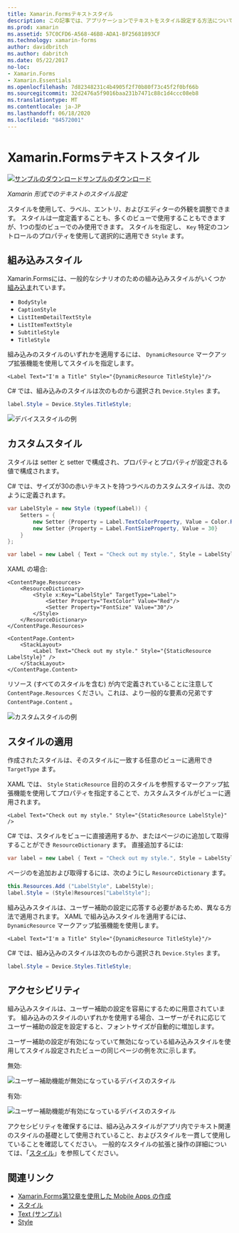 ```yaml
---
title: Xamarin.Formsテキストスタイル
description: この記事では、アプリケーションでテキストをスタイル設定する方法について説明し Xamarin.Forms ます。 スタイルは一度定義することも、多くのビューで使用することもできますが、1つの型のビューでのみ使用できます。
ms.prod: xamarin
ms.assetid: 57C0CFD6-A568-46B8-ADA1-BF25681893CF
ms.technology: xamarin-forms
author: davidbritch
ms.author: dabritch
ms.date: 05/22/2017
no-loc:
- Xamarin.Forms
- Xamarin.Essentials
ms.openlocfilehash: 7d82348231c4b4905f2f70b80f73c45f2f0bf66b
ms.sourcegitcommit: 32d2476a5f9016baa231b7471c88c1d4ccc08eb8
ms.translationtype: MT
ms.contentlocale: ja-JP
ms.lasthandoff: 06/18/2020
ms.locfileid: "84572001"
---
```

# <a name="xamarinforms-text-styles"></a>Xamarin.Formsテキストスタイル

[![サンプルのダウンロード](~/media/shared/download.png)サンプルのダウンロード](https://docs.microsoft.com/samples/xamarin/xamarin-forms-samples/userinterface-text)

_Xamarin 形式でのテキストのスタイル設定_

スタイルを使用して、ラベル、エントリ、およびエディターの外観を調整できます。 スタイルは一度定義することも、多くのビューで使用することもできますが、1つの型のビューでのみ使用できます。
スタイルを指定し、 `Key` 特定のコントロールのプロパティを使用して選択的に適用でき `Style` ます。

## <a name="built-in-styles"></a>組み込みスタイル

Xamarin.Formsには、一般的なシナリオのための組み込みスタイルがいくつか[組み込ま](xref:Xamarin.Forms.Device.Styles)れています。

- `BodyStyle`
- `CaptionStyle`
- `ListItemDetailTextStyle`
- `ListItemTextStyle`
- `SubtitleStyle`
- `TitleStyle`

組み込みのスタイルのいずれかを適用するには、 `DynamicResource` マークアップ拡張機能を使用してスタイルを指定します。

```xaml
<Label Text="I'm a Title" Style="{DynamicResource TitleStyle}"/>
```

C# では、組み込みのスタイルは次のものから選択され `Device.Styles` ます。

```csharp
label.Style = Device.Styles.TitleStyle;
```

![デバイススタイルの例](styles-images/builtinstyles.png)

## <a name="custom-styles"></a>カスタムスタイル

スタイルは setter と setter で構成され、プロパティとプロパティが設定される値で構成されます。

C# では、サイズが30の赤いテキストを持つラベルのカスタムスタイルは、次のように定義されます。

```csharp
var LabelStyle = new Style (typeof(Label)) {
    Setters = {
        new Setter {Property = Label.TextColorProperty, Value = Color.Red},
        new Setter {Property = Label.FontSizeProperty, Value = 30}
    }
};

var label = new Label { Text = "Check out my style.", Style = LabelStyle };
```

XAML の場合:

```xaml
<ContentPage.Resources>
    <ResourceDictionary>
        <Style x:Key="LabelStyle" TargetType="Label">
            <Setter Property="TextColor" Value="Red"/>
            <Setter Property="FontSize" Value="30"/>
        </Style>
    </ResourceDictionary>
</ContentPage.Resources>

<ContentPage.Content>
    <StackLayout>
        <Label Text="Check out my style." Style="{StaticResource LabelStyle}" />
    </StackLayout>
</ContentPage.Content>
```

リソース (すべてのスタイルを含む) が内で定義されていることに注意して `ContentPage.Resources` ください。これは、より一般的な要素の兄弟です `ContentPage.Content` 。

![カスタムスタイルの例](styles-images/customstyle.png)

## <a name="applying-styles"></a>スタイルの適用

作成されたスタイルは、そのスタイルに一致する任意のビューに適用でき `TargetType` ます。

XAML では、 `Style` `StaticResource` 目的のスタイルを参照するマークアップ拡張機能を使用してプロパティを指定することで、カスタムスタイルがビューに適用されます。

```xaml
<Label Text="Check out my style." Style="{StaticResource LabelStyle}" />
```

C# では、スタイルをビューに直接適用するか、またはページのに追加して取得することができ `ResourceDictionary` ます。 直接追加するには:

```csharp
var label = new Label { Text = "Check out my style.", Style = LabelStyle };
```

ページのを追加および取得するには、次のようにし `ResourceDictionary` ます。

```csharp
this.Resources.Add ("LabelStyle", LabelStyle);
label.Style = (Style)Resources["LabelStyle"];
```

組み込みスタイルは、ユーザー補助の設定に応答する必要があるため、異なる方法で適用されます。 XAML で組み込みスタイルを適用するには、 `DynamicResource` マークアップ拡張機能を使用します。

```xaml
<Label Text="I'm a Title" Style="{DynamicResource TitleStyle}"/>
```

C# では、組み込みのスタイルは次のものから選択され `Device.Styles` ます。

```csharp
label.Style = Device.Styles.TitleStyle;
```

## <a name="accessibility"></a>アクセシビリティ

組み込みスタイルは、ユーザー補助の設定を容易にするために用意されています。 組み込みのスタイルのいずれかを使用する場合、ユーザーがそれに応じてユーザー補助の設定を設定すると、フォントサイズが自動的に増加します。

ユーザー補助の設定が有効になっていて無効になっている組み込みスタイルを使用してスタイル設定されたビューの同じページの例を次に示します。

無効:

![ユーザー補助機能が無効になっているデバイスのスタイル](styles-images/pre-access.png)

有効:

![ユーザー補助機能が有効になっているデバイスのスタイル](styles-images/post-access.png)

アクセシビリティを確保するには、組み込みスタイルがアプリ内でテキスト関連のスタイルの基礎として使用されていること、およびスタイルを一貫して使用していることを確認してください。 一般的なスタイルの拡張と操作の詳細については、「[スタイル](~/xamarin-forms/user-interface/styles/index.md)」を参照してください。

## <a name="related-links"></a>関連リンク

- [Xamarin.Forms第12章を使用した Mobile Apps の作成](https://developer.xamarin.com/r/xamarin-forms/book/chapter12.pdf)
- [スタイル](~/xamarin-forms/user-interface/styles/index.md)
- [Text (サンプル)](https://docs.microsoft.com/samples/xamarin/xamarin-forms-samples/userinterface-text)
- [Style](xref:Xamarin.Forms.Style)
